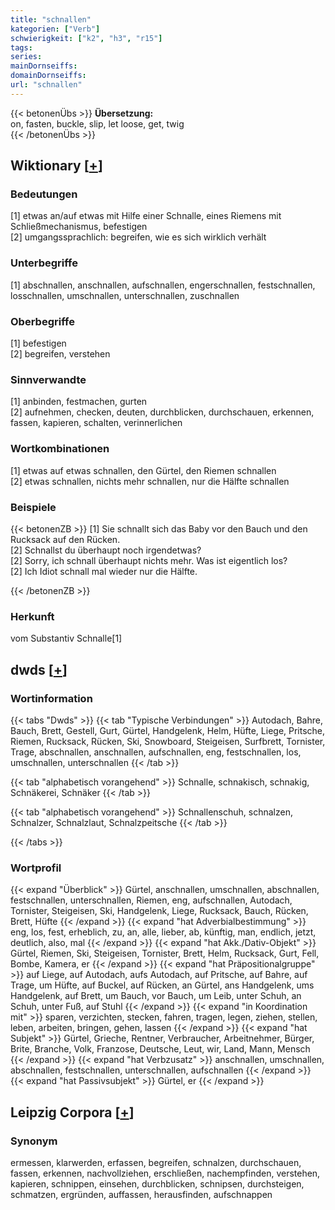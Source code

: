 ```yaml
---
title: "schnallen"
kategorien: ["Verb"]
schwierigkeit: ["k2", "h3", "r15"]
tags:
series:
mainDornseiffs:
domainDornseiffs:
url: "schnallen"
---
```


{{< betonenÜbs >}}
**Übersetzung:**  
on, fasten, buckle, slip, let loose, get, twig  
{{< /betonenÜbs >}}

## Wiktionary [[+](https://de.wiktionary.org/wiki/schnallen)]

### Bedeutungen
[1] etwas an/auf etwas mit Hilfe einer Schnalle, eines Riemens mit Schließmechanismus, befestigen  
[2] umgangssprachlich: begreifen, wie es sich wirklich verhält  

### Unterbegriffe
[1] abschnallen, anschnallen, aufschnallen, engerschnallen, festschnallen, losschnallen, umschnallen, unterschnallen, zuschnallen  

### Oberbegriffe
[1] befestigen  
[2] begreifen, verstehen  

### Sinnverwandte
[1] anbinden, festmachen, gurten  
[2] aufnehmen, checken, deuten, durchblicken, durchschauen, erkennen, fassen, kapieren, schalten, verinnerlichen  

### Wortkombinationen
[1] etwas auf etwas schnallen, den Gürtel, den Riemen schnallen  
[2] etwas schnallen, nichts mehr schnallen, nur die Hälfte schnallen  

### Beispiele
{{< betonenZB >}}
[1] Sie schnallt sich das Baby vor den Bauch und den Rucksack auf den Rücken.  
[2] Schnallst du überhaupt noch irgendetwas?  
[2] Sorry, ich schnall überhaupt nichts mehr. Was ist eigentlich los?  
[2] Ich Idiot schnall mal wieder nur die Hälfte.  

{{< /betonenZB >}}
### Herkunft
vom Substantiv Schnalle[1]  



## dwds [[+](https://www.dwds.de/wb/schnallen)]

### Wortinformation
{{< tabs "Dwds" >}}
{{< tab "Typische Verbindungen" >}}
Autodach, Bahre, Bauch, Brett, Gestell, Gurt, Gürtel, Handgelenk, Helm, Hüfte, Liege, Pritsche, Riemen, Rucksack, Rücken, Ski, Snowboard, Steigeisen, Surfbrett, Tornister, Trage, abschnallen, anschnallen, aufschnallen, eng, festschnallen, los, umschnallen, unterschnallen
{{< /tab >}}

{{< tab "alphabetisch vorangehend" >}}
Schnalle, schnakisch, schnakig, Schnäkerei, Schnäker
{{< /tab >}}

{{< tab "alphabetisch vorangehend" >}}
Schnallenschuh, schnalzen, Schnalzer, Schnalzlaut, Schnalzpeitsche
{{< /tab >}}

{{< /tabs >}}

### Wortprofil
{{< expand "Überblick" >}} Gürtel, anschnallen, umschnallen, abschnallen, festschnallen, unterschnallen, Riemen, eng, aufschnallen, Autodach, Tornister, Steigeisen, Ski, Handgelenk, Liege, Rucksack, Bauch, Rücken, Brett, Hüfte {{< /expand >}}
{{< expand "hat Adverbialbestimmung" >}} eng, los, fest, erheblich, zu, an, alle, lieber, ab, künftig, man, endlich, jetzt, deutlich, also, mal {{< /expand >}}
{{< expand "hat Akk./Dativ-Objekt" >}} Gürtel, Riemen, Ski, Steigeisen, Tornister, Brett, Helm, Rucksack, Gurt, Fell, Bombe, Kamera, er {{< /expand >}}
{{< expand "hat Präpositionalgruppe" >}} auf Liege, auf Autodach, aufs Autodach, auf Pritsche, auf Bahre, auf Trage, um Hüfte, auf Buckel, auf Rücken, an Gürtel, ans Handgelenk, ums Handgelenk, auf Brett, um Bauch, vor Bauch, um Leib, unter Schuh, an Schuh, unter Fuß, auf Stuhl {{< /expand >}}
{{< expand "in Koordination mit" >}} sparen, verzichten, stecken, fahren, tragen, legen, ziehen, stellen, leben, arbeiten, bringen, gehen, lassen {{< /expand >}}
{{< expand "hat Subjekt" >}} Gürtel, Grieche, Rentner, Verbraucher, Arbeitnehmer, Bürger, Brite, Branche, Volk, Franzose, Deutsche, Leut, wir, Land, Mann, Mensch {{< /expand >}}
{{< expand "hat Verbzusatz" >}} anschnallen, umschnallen, abschnallen, festschnallen, unterschnallen, aufschnallen {{< /expand >}}
{{< expand "hat Passivsubjekt" >}} Gürtel, er {{< /expand >}}

## Leipzig Corpora [[+](https://corpora.uni-leipzig.de/en/res?word=schnallen&corpusId=deu_newscrawl-public_2018)]


### Synonym
ermessen, klarwerden, erfassen, begreifen, schnalzen, durchschauen, fassen, erkennen, nachvollziehen, erschließen, nachempfinden, verstehen, kapieren, schnippen, einsehen, durchblicken, schnipsen, durchsteigen, schmatzen, ergründen, auffassen, herausfinden, aufschnappen

